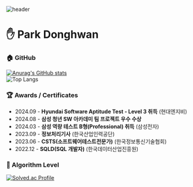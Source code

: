 ![header](https://capsule-render.vercel.app/api?type=waving&color=89A5EA&height=150&section=header)
# ✋ Park Donghwan 

<!--
**ParkDH0809/ParkDH0809** is a ✨ _special_ ✨ repository because its `README.md` (this file) appears on your GitHub profile.

Here are some ideas to get you started:

- 🔭 I’m currently working on ...
- 🌱 I’m currently learning ...
- 👯 I’m looking to collaborate on ...
- 🤔 I’m looking for help with ...
- 💬 Ask me about ...
- 📫 How to reach me: ...
- 😄 Pronouns: ...
- ⚡ Fun fact: ...
-->

### 🏠 GitHub
[![Anurag's GitHub stats](https://github-readme-stats.vercel.app/api?username=ParkDH0809)](https://github.com/ParkDH0809/github-readme-stats)  
![Top Langs](https://github-readme-stats.vercel.app/api/top-langs/?username=ParkDH0809&layout=compact)

### 🏆 Awards / Certificates
- 2024.09 - **Hyundai Software Aptitude Test - Level 3 취득** (현대엔지비)
- 2024.08 - **삼성 청년 SW 아카데미 팀 프로젝트 우수 수상**
- 2024.03 - **삼성 역량 테스트 B형(Professional) 취득** (삼성전자)
- 2023.09 - **정보처리기사** (한국산업인력공단)
- 2023.06 - **CSTS(소프트웨어테스트전문가)** (한국정보통신기술협회)
- 2022.12 - **SQLD(SQL 개발자)** (한국데이터산업진흥원)  

### 🏃 Algorithm Level  
[![Solved.ac Profile](http://mazassumnida.wtf/api/v2/generate_badge?boj=znxn123)](https://solved.ac/znxn123/)
